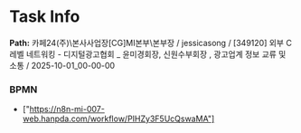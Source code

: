 # Task Info

**Path:** 카페24(주)\본사사업장\[CG]MI본부\본부장 / jessicasong / [349120] 외부 C레벨 네트워킹 - 디지털광고협회 _ 윤미경회장, 신원수부회장 , 광고업계 정보 교류 및 소통 / 2025-10-01_00-00-00

### BPMN
- ["https://n8n-mi-007-web.hanpda.com/workflow/PIHZy3F5UcQswaMA"]

